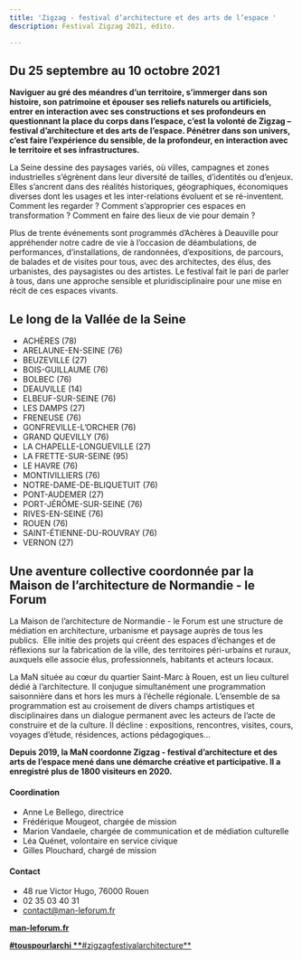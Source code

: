 ```yaml
---
title: 'Zigzag - festival d’architecture et des arts de l’espace '
description: Festival Zigzag 2021, édito.

---
```

## Du 25 septembre au 10 octobre 2021

**Naviguer au gré des méandres d’un territoire, s’immerger dans son histoire, son patrimoine et épouser ses reliefs naturels ou artificiels, entrer en interaction avec ses constructions et ses profondeurs en questionnant la place du corps dans l’espace, c’est la volonté de Zigzag – festival d’architecture et des arts de l’espace. Pénétrer dans son univers, c’est faire l’expérience du sensible, de la profondeur, en interaction avec le territoire et ses infrastructures.**

La Seine dessine des paysages variés, où villes, campagnes et zones industrielles s’égrènent dans leur diversité de tailles, d’identités ou d’enjeux. Elles s’ancrent dans des réalités historiques, géographiques, économiques diverses dont les usages et les inter-relations évoluent et se ré-inventent. Comment les regarder ? Comment s’approprier ces espaces en transformation ? Comment en faire des lieux de vie pour demain ?

Plus de trente événements sont programmés d’Achères à Deauville pour appréhender notre cadre de vie à l’occasion de déambulations, de performances, d’installations, de randonnées, d’expositions, de parcours, de balades et de visites pour tous, avec des architectes, des élus, des urbanistes, des paysagistes ou des artistes. Le festival fait le pari de parler à tous, dans une approche sensible et pluridisciplinaire pour une mise en récit de ces espaces vivants.

## Le long de la Vallée de la Seine

* ACHÈRES (78)
* ARELAUNE-EN-SEINE (76)
* BEUZEVILLE (27)
* BOIS-GUILLAUME (76)
* BOLBEC (76)
* DEAUVILLE (14)
* ELBEUF-SUR-SEINE (76)
* LES DAMPS (27)
* FRENEUSE (76)
* GONFREVILLE-L’ORCHER (76)
* GRAND QUEVILLY (76)
* LA CHAPELLE-LONGUEVILLE (27)
* LA FRETTE-SUR-SEINE (95)
* LE HAVRE (76)
* MONTIVILLIERS (76)
* NOTRE-DAME-DE-BLIQUETUIT (76)
* PONT-AUDEMER (27)
* PORT-JÉRÔME-SUR-SEINE (76)
* RIVES-EN-SEINE (76)
* ROUEN (76)
* SAINT-ÉTIENNE-DU-ROUVRAY (76)
* VERNON (27)

## Une aventure collective coordonnée par la Maison de l’architecture de Normandie - le Forum

La Maison de l’architecture de Normandie - le Forum est une structure de médiation en architecture, urbanisme et paysage auprès de tous les publics.  Elle initie des projets qui créent des espaces d’échanges et de réflexions sur la fabrication de la ville, des territoires péri-urbains et ruraux, auxquels elle associe élus, professionnels, habitants et acteurs locaux.

La MaN située au cœur du quartier Saint-Marc à Rouen, est un lieu culturel dédié à l’architecture. Il conjugue simultanément une programmation saisonnière dans et hors les murs à l’échelle régionale. L’ensemble de sa programmation est au croisement de divers champs artistiques et disciplinaires dans un dialogue permanent avec les acteurs de l’acte de construire et de la culture. Il décline : expositions, rencontres, visites, cours, voyages d’étude, résidences, actions pédagogiques...

**Depuis 2019, la MaN coordonne Zigzag - festival d’architecture et des arts de l’espace mené dans une démarche créative et participative. Il a enregistré plus de 1800 visiteurs en 2020.**

#### Coordination

* Anne Le Bellego, directrice
* Frédérique Mougeot, chargée de mission
* Marion Vandaele, chargée de communication et de médiation culturelle
* Léa Quénet, volontaire en service civique
* Gilles Plouchard, chargé de mission

#### Contact

* 48 rue Victor Hugo, 76000 Rouen
* 02 35 03 40 31
* contact@man-leforum.fr

[**man-leforum.fr**](http://man-leforum.fr/maison-de-l-architecture/ "Site web le Forum")

[__#touspourlarchi **__](https://www.facebook.com/hashtag/touspourlarchi)[#zigzagfestivalarchitecture**](https://www.facebook.com/hashtag/zigzagfestivalarchitecture)